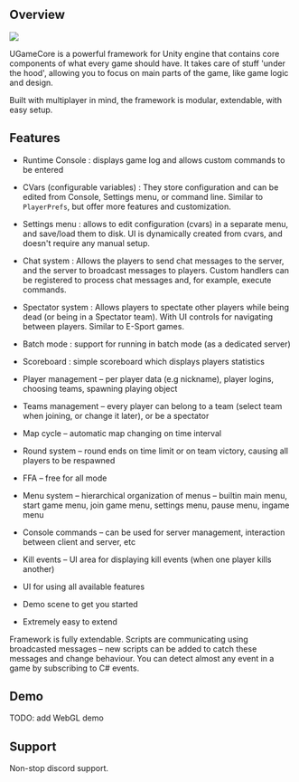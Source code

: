 
## Overview

![](pictures/mainpicture.jpg)

UGameCore is a powerful framework for Unity engine that contains core components of what every game should have. It takes care of stuff 'under the hood', allowing you to focus on main parts of the game, like game logic and design.

Built with multiplayer in mind, the framework is modular, extendable, with easy setup.


## Features

- Runtime Console : displays game log and allows custom commands to be entered

- CVars (configurable variables) : They store configuration and can be edited from Console, Settings menu, or command line. Similar to `PlayerPrefs`, but offer more features and customization.

- Settings menu : allows to edit configuration (cvars) in a separate menu, and save/load them to disk. UI is dynamically created from cvars, and doesn't require any manual setup.

- Chat system : Allows the players to send chat messages to the server, and the server to broadcast messages to players. Custom handlers can be registered to process chat messages and, for example, execute commands.

- Spectator system : Allows players to spectate other players while being dead (or being in a Spectator team). With UI controls for navigating between players. Similar to E-Sport games.

- Batch mode : support for running in batch mode (as a dedicated server)

- Scoreboard : simple scoreboard which displays players statistics




- Player management – per player data (e.g nickname), player logins, choosing teams, spawning playing object
- Teams management – every player can belong to a team (select team when joining, or change it later), or be a spectator
- Map cycle – automatic map changing on time interval
- Round system – round ends on time limit or on team victory, causing all players to be respawned
- FFA – free for all mode
- Menu system – hierarchical organization of menus – builtin main menu, start game menu, join  game menu, settings menu, pause menu, ingame menu
- Console commands – can be used for server management, interaction between client and server, etc
- Kill events – UI area for displaying kill events (when one player kills another)
- UI for using all available features
- Demo scene to get you started
- Extremely easy to extend


Framework is fully extendable. Scripts are communicating using broadcasted messages – new scripts can be added to catch these messages and change behaviour. You can detect almost any event in a game by subscribing to C# events.


## Demo

TODO: add WebGL demo


## Support

Non-stop discord support.

